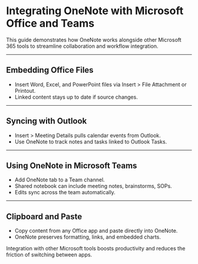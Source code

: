 # Integrating OneNote with Microsoft Office and Teams

This guide demonstrates how OneNote works alongside other Microsoft 365 tools to streamline collaboration and workflow integration.

---

## Embedding Office Files

- Insert Word, Excel, and PowerPoint files via Insert > File Attachment or Printout.
- Linked content stays up to date if source changes.

---

## Syncing with Outlook

- Insert > Meeting Details pulls calendar events from Outlook.
- Use OneNote to track notes and tasks linked to Outlook Tasks.

---

## Using OneNote in Microsoft Teams

- Add OneNote tab to a Team channel.
- Shared notebook can include meeting notes, brainstorms, SOPs.
- Edits sync across the team automatically.

---

## Clipboard and Paste

- Copy content from any Office app and paste directly into OneNote.
- OneNote preserves formatting, links, and embedded charts.

Integration with other Microsoft tools boosts productivity and reduces the friction of switching between apps.
